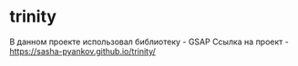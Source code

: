 # trinity
В данном проекте использовал библиотеку - GSAP
Ссылка на проект - https://sasha-pyankov.github.io/trinity/

